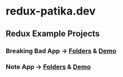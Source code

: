 # redux-patika.dev

## Redux Example Projects

### Breaking Bad App -> [Folders](https://github.com/okanozbek/redux-patika.dev/tree/main/bad-app) & [Demo](https://breaking-bad-patika.netlify.app)

### Note App -> [Folders](https://github.com/okanozbek/redux-patika.dev/tree/main/note-app) & [Demo](https://note-app-patika.netlify.app)
